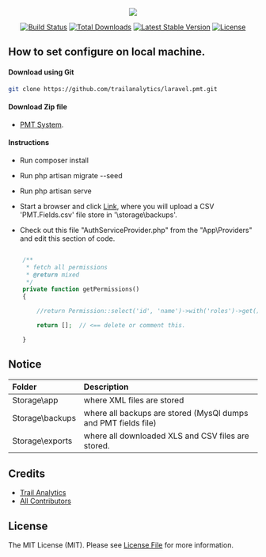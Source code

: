 <p align="center"><img src="https://laravel.com/assets/img/components/logo-laravel.svg"></p>

<p align="center">
<a href="https://travis-ci.org/laravel/framework"><img src="https://travis-ci.org/laravel/framework.svg" alt="Build Status"></a>
<a href="https://packagist.org/packages/laravel/framework"><img src="https://poser.pugx.org/laravel/framework/d/total.svg" alt="Total Downloads"></a>
<a href="https://packagist.org/packages/laravel/framework"><img src="https://poser.pugx.org/laravel/framework/v/stable.svg" alt="Latest Stable Version"></a>
<a href="https://packagist.org/packages/laravel/framework"><img src="https://poser.pugx.org/laravel/framework/license.svg" alt="License"></a>
</p>

## How to set configure on local machine.

#### Download using Git
```bash
git clone https://github.com/trailanalytics/laravel.pmt.git
```

#### Download Zip file

- [PMT System](https://github.com/trailanalytics/laravel.pmt/archive/v5.0.zip).


#### Instructions

- Run composer install

- Run php artisan migrate --seed

- Run php artisan serve 

- Start a browser and click [Link](http://localhost:8000/upload), where you will upload a CSV 'PMT.Fields.csv' file store in '\storage\backups'.

- Check out this file "AuthServiceProvider.php" from the "App\Providers" and 
edit this section of code.

```php

    /**
     * fetch all permissions
     * @return mixed
     */
    private function getPermissions()
    {  

        //return Permission::select('id', 'name')->with('roles')->get();   <== uncomment this.

        return [];  // <== delete or comment this.

    }
```


## Notice

Folder    | Description
:----------|:----------
 Storage\app     | where  XML files are stored
 Storage\backups     | where all backups are stored (MysQl dumps and PMT fields file)
 Storage\exports     | where all downloaded XLS and CSV files are stored.


Credits
-------

- [Trail Analytics](https://github.com/trailanalytics)
- [All Contributors](../../contributors)

License
-------

The MIT License (MIT). Please see [License File](LICENSE.md) for more information.